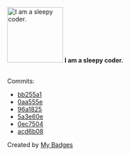 <img src="https://my-badges.github.io/my-badges/sleepy-coder.png" alt="I am a sleepy coder." title="I am a sleepy coder." width="128">
<strong>I am a sleepy coder.</strong>
<br><br>

Commits:

- <a href="https://github.com/wcrum/wcrum/commit/bb255a1a20b8a25cd11f456d35cc22545ee52a9d">bb255a1</a>
- <a href="https://github.com/wcrum/wcrum/commit/0aa555e265609949841c943e89df0417d69fe4c6">0aa555e</a>
- <a href="https://github.com/validator-labs/validator-plugin-kubescape/commit/96a1825fb157d227b67e2764bec155ecb1dc0d86">96a1825</a>
- <a href="https://github.com/wcrum/wcrum/commit/5a3e60e50f316719ea545f3e7581c6dc35083a0f">5a3e60e</a>
- <a href="https://github.com/wcrum/wcrum/commit/0ec7504d5a83188d237f3ce0ba5509082f74d803">0ec7504</a>
- <a href="https://github.com/wcrum/wcrum/commit/acd6b082fa448dea4ba1912bc42896c1618ace75">acd6b08</a>


Created by <a href="https://github.com/my-badges/my-badges">My Badges</a>